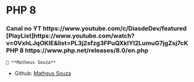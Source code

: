 <h1>PHP 8 </h1>

<h3>
    Canal no YT https://www.youtube.com/c/DiasdeDev/featured<br/>  
    [PlayList]https://www.youtube.com/watch?v=0VxhLJqOKlE&list=PL3j2sfzg3FPuQXklYI2LumuG7jgZsj7cK<br/>
    PHP 8 https://www.php.net/releases/8.0/en.php <br/>
</h3>



    👤 **Matheus Souza**
* Github: [Matheus Souza](https://github.com/Mat20)
